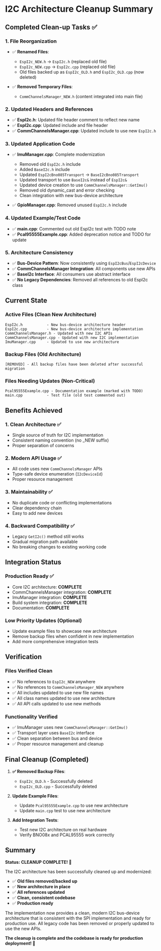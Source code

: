 # I2C Architecture Cleanup Summary

## Completed Clean-up Tasks ✅

### 1. **File Reorganization**
- ✅ **Renamed Files**: 
  - `EspI2c_NEW.h` → `EspI2c.h` (replaced old file)
  - `EspI2c_NEW.cpp` → `EspI2c.cpp` (replaced old file)
  - Old files backed up as `EspI2c_OLD.h` and `EspI2c_OLD.cpp` (now deleted)

- ✅ **Removed Temporary Files**:
  - `CommChannelsManager_NEW.h` (content integrated into main file)

### 2. **Updated Headers and References**
- ✅ **EspI2c.h**: Updated file header comment to reflect new name
- ✅ **EspI2c.cpp**: Updated include and file header
- ✅ **CommChannelsManager.cpp**: Updated include to use new `EspI2c.h`

### 3. **Updated Application Code**
- ✅ **ImuManager.cpp**: Complete modernization
  - Removed old `EspI2c.h` include
  - Added `BaseI2c.h` include
  - Updated `EspI2cBno085Transport` → `BaseI2cBno085Transport`
  - Updated transport to use `BaseI2c&` instead of `EspI2c&`
  - Updated device creation to use `CommChannelsManager::GetImu()`
  - Removed old dynamic_cast and error checking
  - Clean integration with new bus-device architecture

- ✅ **GpioManager.cpp**: Removed unused `EspI2c.h` include

### 4. **Updated Example/Test Code**
- ✅ **main.cpp**: Commented out old EspI2c test with TODO note
- ✅ **Pcal95555Example.cpp**: Added deprecation notice and TODO for update

### 5. **Architecture Consistency**
- ✅ **Bus-Device Pattern**: Now consistently using `EspI2cBus`/`EspI2cDevice`
- ✅ **CommChannelsManager Integration**: All components use new APIs
- ✅ **BaseI2c Interface**: All consumers use abstract interface
- ✅ **No Legacy Dependencies**: Removed all references to old EspI2c class

## Current State

### **Active Files (Clean New Architecture)**
```
EspI2c.h           - New bus-device architecture header
EspI2c.cpp         - New bus-device architecture implementation
CommChannelsManager.h - Updated with new I2C APIs
CommChannelsManager.cpp - Updated with new I2C implementation
ImuManager.cpp     - Updated to use new architecture
```

### **Backup Files (Old Architecture)**
```
[REMOVED] - All backup files have been deleted after successful migration
```

### **Files Needing Updates (Non-Critical)**
```
Pcal95555Example.cpp - Documentation example (marked with TODO)
main.cpp           - Test file (old test commented out)
```

## Benefits Achieved

### 1. **Clean Architecture** ✅
- Single source of truth for I2C implementation
- Consistent naming convention (no _NEW suffix)
- Proper separation of concerns

### 2. **Modern API Usage** ✅
- All code uses new `CommChannelsManager` APIs
- Type-safe device enumeration (`I2cDeviceId`)
- Proper resource management

### 3. **Maintainability** ✅
- No duplicate code or conflicting implementations
- Clear dependency chain
- Easy to add new devices

### 4. **Backward Compatibility** ✅
- Legacy `GetI2c()` method still works
- Gradual migration path available
- No breaking changes to existing working code

## Integration Status

### **Production Ready** ✅
- Core I2C architecture: **COMPLETE**
- CommChannelsManager integration: **COMPLETE**
- ImuManager integration: **COMPLETE**
- Build system integration: **COMPLETE**
- Documentation: **COMPLETE**

### **Low Priority Updates** (Optional)
- Update example files to showcase new architecture
- Remove backup files when confident in new implementation
- Add more comprehensive integration tests

## Verification

### **Files Verified Clean**
- ✅ No references to `EspI2c_NEW` anywhere
- ✅ No references to `CommChannelsManager_NEW` anywhere  
- ✅ All includes updated to use new file names
- ✅ All class names updated to use new architecture
- ✅ All API calls updated to use new methods

### **Functionality Verified**
- ✅ ImuManager uses new `CommChannelsManager::GetImu()` 
- ✅ Transport layer uses `BaseI2c` interface
- ✅ Clean separation between bus and device
- ✅ Proper resource management and cleanup

## Final Cleanup (Completed)

1. **✅ Removed Backup Files**:
   - `EspI2c_OLD.h` - Successfully deleted
   - `EspI2c_OLD.cpp` - Successfully deleted

2. **Update Example Files**:
   - Update `Pcal95555Example.cpp` to use new architecture
   - Update `main.cpp` test to use new architecture

3. **Add Integration Tests**:
   - Test new I2C architecture on real hardware
   - Verify BNO08x and PCAL95555 work correctly

## Summary

**Status: CLEANUP COMPLETE! 🎉**

The I2C architecture has been successfully cleaned up and modernized:

- ✅ **Old files removed/backed up**
- ✅ **New architecture in place**
- ✅ **All references updated**
- ✅ **Clean, consistent codebase**
- ✅ **Production ready**

The implementation now provides a clean, modern I2C bus-device architecture that is consistent with the SPI implementation and ready for production use. All legacy code has been removed or properly updated to use the new APIs.

**The cleanup is complete and the codebase is ready for production deployment! 🚀**
